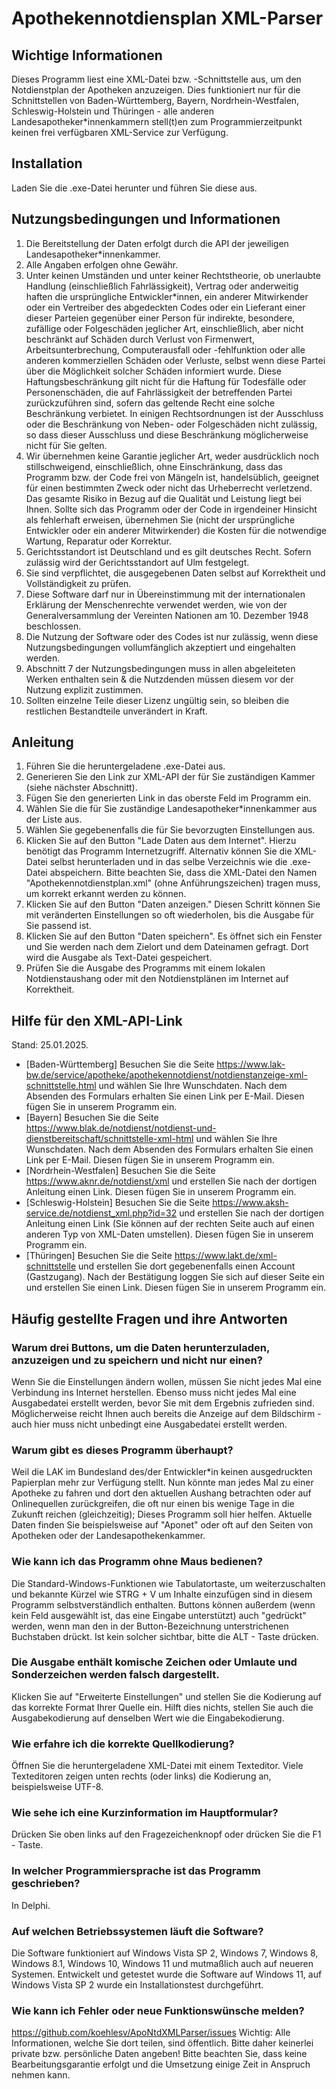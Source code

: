 # Apothekennotdiensplan XML-Parser
## Wichtige Informationen

Dieses Programm liest eine XML-Datei bzw. -Schnittstelle aus, um den Notdienstplan der Apotheken anzuzeigen. Dies funktioniert nur für die Schnittstellen von Baden-Württemberg, Bayern, Nordrhein-Westfalen, Schleswig-Holstein und Thüringen - alle anderen Landesapotheker*innenkammern stell(t)en zum Programmierzeitpunkt keinen frei verfügbaren XML-Service zur Verfügung.

## Installation
Laden Sie die .exe-Datei herunter und führen Sie diese aus.

## Nutzungsbedingungen und Informationen

1. Die Bereitstellung der Daten erfolgt durch die API der jeweiligen Landesapotheker*innenkammer.
2. Alle Angaben erfolgen ohne Gewähr.
3. Unter keinen Umständen und unter keiner Rechtstheorie, ob unerlaubte Handlung (einschließlich Fahrlässigkeit), Vertrag oder anderweitig haften die ursprüngliche Entwickler*innen, ein anderer Mitwirkender oder ein Vertreiber des abgedeckten Codes oder ein Lieferant einer dieser Parteien gegenüber einer Person für indirekte, besondere, zufällige oder Folgeschäden jeglicher Art, einschließlich, aber nicht beschränkt auf Schäden durch Verlust von Firmenwert, Arbeitsunterbrechung, Computerausfall oder -fehlfunktion oder alle anderen kommerziellen Schäden oder Verluste, selbst wenn diese Partei über die Möglichkeit solcher Schäden informiert wurde. Diese Haftungsbeschränkung gilt nicht für die Haftung für Todesfälle oder Personenschäden, die auf Fahrlässigkeit der betreffenden Partei zurückzuführen sind, sofern das geltende Recht eine solche Beschränkung verbietet. In einigen Rechtsordnungen ist der Ausschluss oder die Beschränkung von Neben- oder Folgeschäden nicht zulässig, so dass dieser Ausschluss und diese Beschränkung möglicherweise nicht für Sie gelten.
4. Wir übernehmen keine Garantie jeglicher Art, weder ausdrücklich noch stillschweigend, einschließlich, ohne Einschränkung, dass das Programm bzw. der Code frei von Mängeln ist, handelsüblich, geeignet für einen bestimmten Zweck oder nicht das Urheberrecht verletzend. Das gesamte Risiko in Bezug auf die Qualität und Leistung liegt bei Ihnen. Sollte sich das Programm oder der Code in irgendeiner Hinsicht als fehlerhaft erweisen, übernehmen Sie (nicht der ursprüngliche Entwickler oder ein anderer Mitwirkender) die Kosten für die notwendige Wartung, Reparatur oder Korrektur.
5. Gerichtsstandort ist Deutschland und es gilt deutsches Recht. Sofern zulässig wird der Gerichtsstandort auf Ulm festgelegt.
6. Sie sind verpflichtet, die ausgegebenen Daten selbst auf Korrektheit und Vollständigkeit zu prüfen.
7. Diese Software darf nur in Übereinstimmung mit der internationalen Erklärung der Menschenrechte verwendet werden, wie von der Generalversammlung der Vereinten Nationen am 10. Dezember 1948 beschlossen.
8. Die Nutzung der Software oder des Codes ist nur zulässig, wenn diese Nutzungsbedingungen vollumfänglich akzeptiert und eingehalten werden.
9. Abschnitt 7 der Nutzungsbedingungen muss in allen abgeleiteten Werken enthalten sein & die Nutzdenden müssen diesem vor der Nutzung explizit zustimmen.
10. Sollten einzelne Teile dieser Lizenz ungültig sein, so bleiben die restlichen Bestandteile unverändert in Kraft.

## Anleitung

1. Führen Sie die heruntergeladene .exe-Datei aus.
2. Generieren Sie den Link zur XML-API der für Sie zuständigen Kammer (siehe nächster Abschnitt).
3. Fügen Sie den generierten Link in das oberste Feld im Programm ein.
4. Wählen Sie die für Sie zuständige Landesapotheker*innenkammer aus der Liste aus.
5. Wählen Sie gegebenenfalls die für Sie bevorzugten Einstellungen aus.
6. Klicken Sie auf den Button "Lade Daten aus dem Internet". Hierzu benötigt das Programm Internetzugriff. Alternativ können Sie die XML-Datei selbst herunterladen und in das selbe Verzeichnis wie die .exe-Datei abspeichern. Bitte beachten Sie, dass die XML-Datei den Namen "Apothekennotdienstplan.xml" (ohne Anführungszeichen) tragen muss, um korrekt erkannt werden zu können.
7. Klicken Sie auf den Button "Daten anzeigen." Diesen Schritt können Sie mit veränderten Einstellungen so oft wiederholen, bis die Ausgabe für Sie passend ist.
8. Klicken Sie auf den Button "Daten speichern". Es öffnet sich ein Fenster und Sie werden nach dem Zielort und dem Dateinamen gefragt. Dort wird die Ausgabe als Text-Datei gespeichert.
9. Prüfen Sie die Ausgabe des Programms mit einem lokalen Notdienstaushang oder mit den Notdienstplänen im Internet auf Korrektheit.

## Hilfe für den XML-API-Link

Stand: 25.01.2025.

- [Baden-Württemberg] Besuchen Sie die Seite https://www.lak-bw.de/service/apotheke/apothekennotdienst/notdienstanzeige-xml-schnittstelle.html und wählen Sie Ihre Wunschdaten. Nach dem Absenden des Formulars erhalten Sie einen Link per E-Mail. Diesen fügen Sie in unserem Programm ein.
- [Bayern] Besuchen Sie die Seite https://www.blak.de/notdienst/notdienst-und-dienstbereitschaft/schnittstelle-xml-html und wählen Sie Ihre Wunschdaten. Nach dem Absenden des Formulars erhalten Sie einen Link per E-Mail. Diesen fügen Sie in unserem Programm ein.
- [Nordrhein-Westfalen] Besuchen Sie die Seite https://www.aknr.de/notdienst/xml und erstellen Sie nach der dortigen Anleitung einen Link. Diesen fügen Sie in unserem Programm ein.
- [Schleswig-Holstein] Besuchen Sie die Seite https://www.aksh-service.de/notdienst_xml.php?id=32 und erstellen Sie nach der dortigen Anleitung einen Link (Sie können auf der rechten Seite auch auf einen anderen Typ von XML-Daten umstellen). Diesen fügen Sie in unserem Programm ein.
- [Thüringen] Besuchen Sie die Seite https://www.lakt.de/xml-schnittstelle und erstellen Sie dort gegebenenfalls einen Account (Gastzugang). Nach der Bestätigung loggen Sie sich auf dieser Seite ein und erstellen Sie einen Link. Diesen fügen Sie in unserem Programm ein.

## Häufig gestellte Fragen und ihre Antworten

### Warum drei Buttons, um die Daten herunterzuladen, anzuzeigen und zu speichern und nicht nur einen?
Wenn Sie die Einstellungen ändern wollen, müssen Sie nicht jedes Mal eine Verbindung ins Internet herstellen. Ebenso muss nicht jedes Mal eine Ausgabedatei erstellt werden, bevor Sie mit dem Ergebnis zufrieden sind. Möglicherweise reicht Ihnen auch bereits die Anzeige auf dem Bildschirm - auch hier muss nicht unbedingt eine Ausgabedatei erstellt werden.

### Warum gibt es dieses Programm überhaupt?
Weil die LAK im Bundesland des/der Entwickler*in keinen ausgedruckten Papierplan mehr zur Verfügung stellt. Nun könnte man jedes Mal zu einer Apotheke zu fahren und dort den aktuellen Aushang betrachten oder auf Onlinequellen zurückgreifen, die oft nur einen bis wenige Tage in die Zukunft reichen (gleichzeitig); Dieses Programm soll hier helfen.
Aktuelle Daten finden Sie beispielsweise auf "Aponet" oder oft auf den Seiten von Apotheken oder der Landesapothekenkammer.

### Wie kann ich das Programm ohne Maus bedienen?
Die Standard-Windows-Funktionen wie Tabulatortaste, um weiterzuschalten und bekannte Kürzel wie STRG + V um Inhalte einzufügen sind in diesem Programm selbstverständlich enthalten. Buttons können außerdem (wenn kein Feld ausgewählt ist, das eine Eingabe unterstützt) auch "gedrückt" werden, wenn man den in der Button-Bezeichnung unterstrichenen Buchstaben drückt. Ist kein solcher sichtbar, bitte die ALT - Taste drücken.

### Die Ausgabe enthält komische Zeichen oder Umlaute und Sonderzeichen werden falsch dargestellt.
Klicken Sie auf "Erweiterte Einstellungen" und stellen Sie die Kodierung auf das korrekte Format Ihrer Quelle ein. Hilft dies nichts, stellen Sie auch die Ausgabekodierung auf denselben Wert wie die Eingabekodierung.

### Wie erfahre ich die korrekte Quellkodierung?
Öffnen Sie die heruntergeladene XML-Datei mit einem Texteditor. Viele Texteditoren zeigen unten rechts (oder links) die Kodierung an, beispielsweise UTF-8.

### Wie sehe ich eine Kurzinformation im Hauptformular?
Drücken Sie oben links auf den Fragezeichenknopf oder drücken Sie die F1 - Taste.

### In welcher Programmiersprache ist das Programm geschrieben?
In Delphi.

### Auf welchen Betriebssystemen läuft die Software?
Die Software funktioniert auf Windows Vista SP 2, Windows 7, Windows 8, Windows 8.1, Windows 10, Windows 11 und mutmaßlich auch auf neueren Systemen. Entwickelt und getestet wurde die Software auf Windows 11, auf Windows Vista SP 2 wurde ein Installationstest durchgeführt.

### Wie kann ich Fehler oder neue Funktionswünsche melden?
https://github.com/koehlesv/ApoNtdXMLParser/issues
Wichtig: Alle Informationen, welche Sie dort teilen, sind öffentlich. Bitte daher keinerlei private bzw. persönliche Daten angeben!
Bitte beachten Sie, dass keine Bearbeitungsgarantie erfolgt und die Umsetzung einige Zeit in Anspruch nehmen kann.
